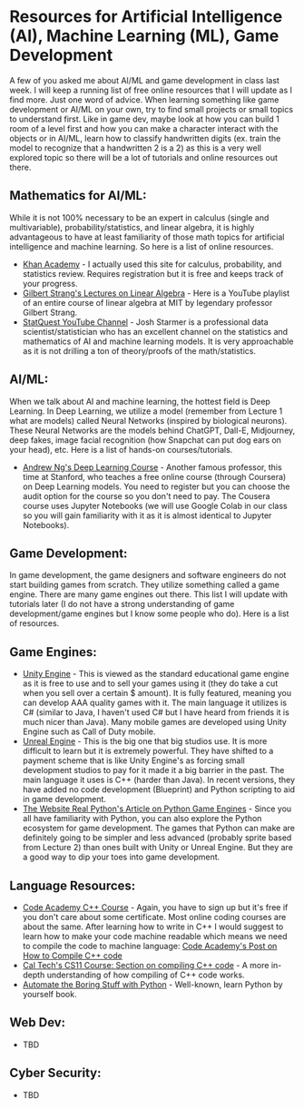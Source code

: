 # Resources for Artificial Intelligence (AI), Machine Learning (ML), Game Development

A few of you asked me about AI/ML and game development in class last week.  I will keep a running list of free online resources that I will update as I find more.  Just one word of advice.  When learning something like game development or AI/ML on your own, try to find small projects or small topics to understand first.  Like in game dev, maybe look at how you can build 1 room of a level first and how you can make a character interact with the objects or in AI/ML, learn how to classify handwritten digits (ex. train the model to recognize that a handwritten 2 is a 2) as this is a very well explored topic so there will be a lot of tutorials and online resources out there. 

## Mathematics for AI/ML:

While it is not 100% necessary to be an expert in calculus (single and multivariable), probability/statistics, and linear algebra, it is highly advantageous to have at least familiarity of those math topics for artificial intelligence and machine learning.  So here is a list of online resources.

- [Khan Academy](https://www.khanacademy.org/) - I actually used this site for calculus, probability, and statistics review.  Requires registration but it is free and keeps track of your progress.
- [Gilbert Strang's Lectures on Linear Algebra](https://www.youtube.com/watch?v=ZK3O402wf1c&list=PL49CF3715CB9EF31D&index=1) - Here is a YouTube playlist of an entire course of linear algebra at MIT by legendary professor Gilbert Strang.
- [StatQuest YouTube Channel](https://www.youtube.com/@statquest) - Josh Starmer is a professional data scientist/statistician who has an excellent channel on the statistics and mathematics of AI and machine learning models.  It is very approachable as it is not drilling a ton of theory/proofs of the math/statistics.

## AI/ML:

When we talk about AI and machine learning, the hottest field is Deep Learning.  In Deep Learning, we utilize a model (remember from Lecture 1 what are models) called Neural Networks (inspired by biological neurons).  These Neural Networks are the models behind ChatGPT, Dall-E, Midjourney, deep fakes, image facial recognition (how Snapchat can put dog ears on your head), etc.  Here is a list of hands-on courses/tutorials.

- [Andrew Ng's Deep Learning Course](https://www.coursera.org/learn/neural-networks-deep-learning) - Another famous professor, this time at Stanford, who teaches a free online course (through Coursera) on Deep Learning models.  You need to register but you can choose the audit option for the course so you don't need to pay.  The Cousera course uses Jupyter Notebooks (we will use Google Colab in our class so you will gain familiarity with it as it is almost identical to Jupyter Notebooks).

## Game Development:

In game development, the game designers and software engineers do not start building games from scratch.  They utilize something called a game engine.  There are many game engines out there.  This list I will update with tutorials later (I do not have a strong understanding of game development/game engines but I know some people who do).  Here is a list of resources.

## Game Engines:

- [Unity Engine](https://unity.com/) - This is viewed as the standard educational game engine as it is free to use and to sell your games using it (they do take a cut when you sell over a certain $ amount).  It is fully featured, meaning you can develop AAA quality games with it.  The main language it utilizes is C# (similar to Java, I haven't used C# but I have heard from friends it is much nicer than Java).  Many mobile games are developed using Unity Engine such as Call of Duty mobile.
- [Unreal Engine](https://www.unrealengine.com/en-US) - This is the big one that big studios use.  It is more difficult to learn but it is extremely powerful.  They have shifted to a payment scheme that is like Unity Engine's as forcing small development studios to pay for it made it a big barrier in the past.  The main language it uses is C++ (harder than Java).  In recent versions, they have added no code development (Blueprint) and Python scripting to aid in game development.
- [The Website Real Python's Article on Python Game Engines](https://realpython.com/top-python-game-engines/) - Since you all have familiarity with Python, you can also explore the Python ecosystem for game development.  The games that Python can make are definitely going to be simpler and less advanced (probably sprite based from Lecture 2) than ones built with Unity or Unreal Engine.  But they are a good way to dip your toes into game development.

## Language Resources:

- [Code Academy C++ Course](https://www.codecademy.com/learn/learn-c-plus-plus) - Again, you have to sign up but it's free if you don't care about some certificate.  Most online coding courses are about the same.  After learning how to write in C++ I would suggest to learn how to make your code machine readable which means we need to compile the code to machine language: [Code Academy's Post on How to Compile C++ code](https://www.codecademy.com/article/cpp-compile-execute-locally)
- [Cal Tech's CS11 Course: Section on compiling C++ code](http://courses.cms.caltech.edu/cs11/material/cpp/mike/misc/compiling_c++.html) - A more in-depth understanding of how compiling of C++ code works.
- [Automate the Boring Stuff with Python](https://automatetheboringstuff.com/) - Well-known, learn Python by yourself book.

## Web Dev:
- TBD

## Cyber Security:
- TBD
